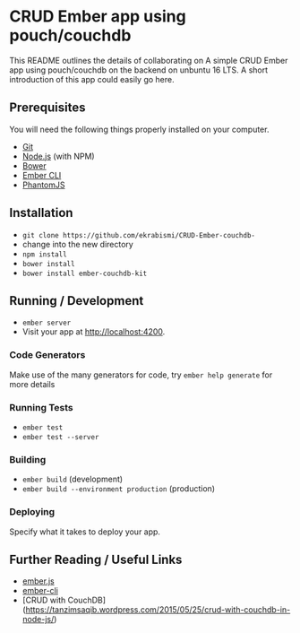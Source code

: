 # CRUD Ember app using pouch/couchdb

This README outlines the details of collaborating on A simple CRUD Ember app using pouch/couchdb on the backend on unbuntu 16 LTS.
A short introduction of this app could easily go here.

## Prerequisites

You will need the following things properly installed on your computer.

* [Git](http://git-scm.com/)
* [Node.js](http://nodejs.org/) (with NPM)
* [Bower](http://bower.io/)
* [Ember CLI](http://www.ember-cli.com/)
* [PhantomJS](http://phantomjs.org/)

## Installation

* `git clone https://github.com/ekrabismi/CRUD-Ember-couchdb-`
* change into the new directory
* `npm install`
* `bower install`
* `bower install ember-couchdb-kit`


## Running / Development

* `ember server`
* Visit your app at [http://localhost:4200](http://localhost:4200).

### Code Generators

Make use of the many generators for code, try `ember help generate` for more details

### Running Tests

* `ember test`
* `ember test --server`

### Building

* `ember build` (development)
* `ember build --environment production` (production)

### Deploying

Specify what it takes to deploy your app.

## Further Reading / Useful Links

* [ember.js](http://emberjs.com/)
* [ember-cli](http://www.ember-cli.com/)
* [CRUD with CouchDB] (https://tanzimsaqib.wordpress.com/2015/05/25/crud-with-couchdb-in-node-js/)

